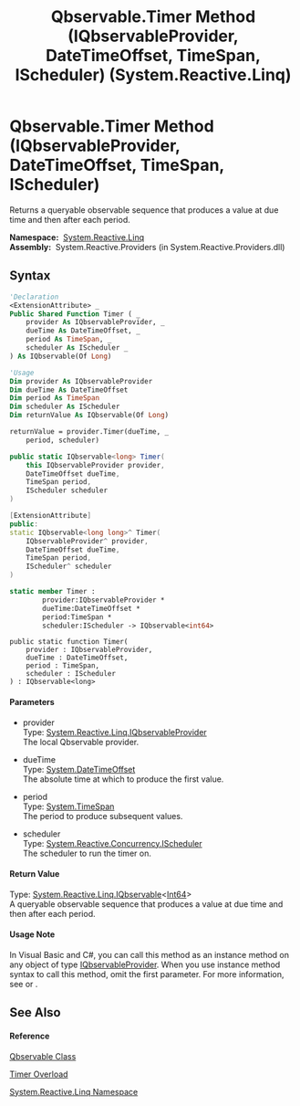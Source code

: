 ﻿---
title: Qbservable.Timer Method (IQbservableProvider, DateTimeOffset, TimeSpan, IScheduler) (System.Reactive.Linq)
TOCTitle: Timer Method (IQbservableProvider, DateTimeOffset, TimeSpan, IScheduler)
ms:assetid: M:System.Reactive.Linq.Qbservable.Timer(System.Reactive.Linq.IQbservableProvider,System.DateTimeOffset,System.TimeSpan,System.Reactive.Concurrency.IScheduler)
ms:mtpsurl: https://msdn.microsoft.com/en-us/library/system.reactive.linq.qbservable.timer(v=VS.103)
ms:contentKeyID: 36069375
ms.date: 06/28/2011
mtps_version: v=VS.103
dev_langs:
- vb
- csharp
- c++
- fsharp
- jscript
---

# Qbservable.Timer Method (IQbservableProvider, DateTimeOffset, TimeSpan, IScheduler)

Returns a queryable observable sequence that produces a value at due time and then after each period.

**Namespace:**  [System.Reactive.Linq](hh211929\(v=vs.103\).md)  
**Assembly:**  System.Reactive.Providers (in System.Reactive.Providers.dll)

## Syntax

``` vb
'Declaration
<ExtensionAttribute> _
Public Shared Function Timer ( _
    provider As IQbservableProvider, _
    dueTime As DateTimeOffset, _
    period As TimeSpan, _
    scheduler As IScheduler _
) As IQbservable(Of Long)
```

``` vb
'Usage
Dim provider As IQbservableProvider
Dim dueTime As DateTimeOffset
Dim period As TimeSpan
Dim scheduler As IScheduler
Dim returnValue As IQbservable(Of Long)

returnValue = provider.Timer(dueTime, _
    period, scheduler)
```

``` csharp
public static IQbservable<long> Timer(
    this IQbservableProvider provider,
    DateTimeOffset dueTime,
    TimeSpan period,
    IScheduler scheduler
)
```

``` c++
[ExtensionAttribute]
public:
static IQbservable<long long>^ Timer(
    IQbservableProvider^ provider, 
    DateTimeOffset dueTime, 
    TimeSpan period, 
    IScheduler^ scheduler
)
```

``` fsharp
static member Timer : 
        provider:IQbservableProvider * 
        dueTime:DateTimeOffset * 
        period:TimeSpan * 
        scheduler:IScheduler -> IQbservable<int64> 
```

``` jscript
public static function Timer(
    provider : IQbservableProvider, 
    dueTime : DateTimeOffset, 
    period : TimeSpan, 
    scheduler : IScheduler
) : IQbservable<long>
```

#### Parameters

  - provider  
    Type: [System.Reactive.Linq.IQbservableProvider](hh212104\(v=vs.103\).md)  
    The local Qbservable provider.  

<!-- end list -->

  - dueTime  
    Type: [System.DateTimeOffset](https://msdn.microsoft.com/en-us/library/Bb341783)  
    The absolute time at which to produce the first value.  

<!-- end list -->

  - period  
    Type: [System.TimeSpan](https://msdn.microsoft.com/en-us/library/269ew577)  
    The period to produce subsequent values.  

<!-- end list -->

  - scheduler  
    Type: [System.Reactive.Concurrency.IScheduler](hh229149\(v=vs.103\).md)  
    The scheduler to run the timer on.  

#### Return Value

Type: [System.Reactive.Linq.IQbservable](hh229328\(v=vs.103\).md)\<[Int64](https://msdn.microsoft.com/en-us/library/6yy583ek)\>  
A queryable observable sequence that produces a value at due time and then after each period.  

#### Usage Note

In Visual Basic and C\#, you can call this method as an instance method on any object of type [IQbservableProvider](hh212104\(v=vs.103\).md). When you use instance method syntax to call this method, omit the first parameter. For more information, see [](https://msdn.microsoft.com/en-us/library/Bb384936) or [](https://msdn.microsoft.com/en-us/library/Bb383977).

## See Also

#### Reference

[Qbservable Class](hh211693\(v=vs.103\).md)

[Timer Overload](hh211806\(v=vs.103\).md)

[System.Reactive.Linq Namespace](hh211929\(v=vs.103\).md)

